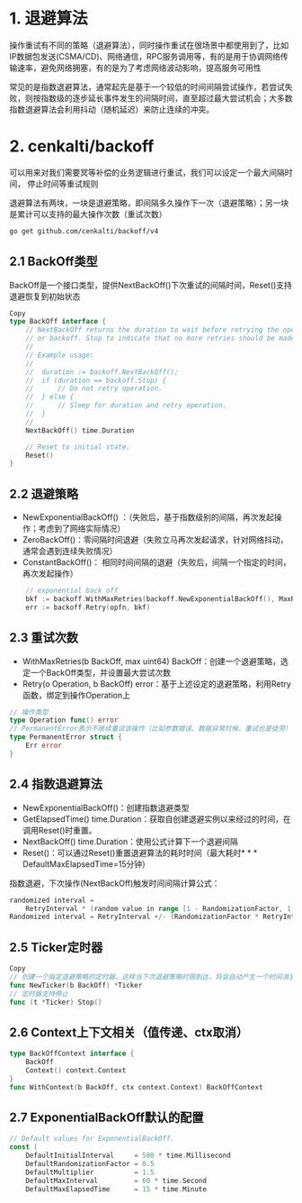 # 1. 退避算法

操作重试有不同的策略（退避算法），同时操作重试在很场景中都使用到了，比如IP数据包发送(CSMA/CD)、网络通信，RPC服务调用等，有的是用于协调网络传输速率，避免网络拥塞，有的是为了考虑网络波动影响，提高服务可用性

常见的是指数退避算法，通常起先是基于一个较低的时间间隔尝试操作，若尝试失败，则按指数级的逐步延长事件发生的间隔时间，直至超过最大尝试机会；大多数指数退避算法会利用抖动（随机延迟）来防止连续的冲突。


# 2. cenkalti/backoff

可以用来对我们需要冥等补偿的业务逻辑进行重试，我们可以设定一个最大间隔时间， 停止时间等重试规则

退避算法有两块，一块是退避策略，即间隔多久操作下一次（退避策略）；另一块是累计可以支持的最大操作次数（重试次数）


```sh
go get github.com/cenkalti/backoff/v4
```

## 2.1 BackOff类型
BackOff是一个接口类型，提供NextBackOff()下次重试的间隔时间，Reset()支持退避恢复到初始状态

```go
Copy
type BackOff interface {
    // NextBackOff returns the duration to wait before retrying the operation,
    // or backoff. Stop to indicate that no more retries should be made.
    //
    // Example usage:
    //
    //  duration := backoff.NextBackOff();
    //  if (duration == backoff.Stop) {
    //      // Do not retry operation.
    //  } else {
    //      // Sleep for duration and retry operation.
    //  }
    //
    NextBackOff() time.Duration

    // Reset to initial state.
    Reset()
}
```

## 2.2 退避策略

* NewExponentialBackOff() ：（失败后，基于指数级别的间隔，再次发起操作；考虑到了网络实际情况）
* ZeroBackOff()：零间隔时间退避（失败立马再次发起请求，针对网络抖动，通常会遇到连续失败情况）
* ConstantBackOff()： 相同时间间隔的退避（失败后，间隔一个指定的时间，再次发起操作）

```go
    // exponential back off
    bkf := backoff.WithMaxRetries(backoff.NewExponentialBackOff(), MaxRetry)
    err := backoff.Retry(opfn, bkf)
```

## 2.3 重试次数

* WithMaxRetries(b BackOff, max uint64) BackOff：创建一个退避策略，选定一个BackOff类型，并设置最大尝试次数
* Retry(o Operation, b BackOff) error：基于上述设定的退避策略，利用Retry函数，绑定到操作Operation上

```go
// 操作类型
type Operation func() error
// PermanentError表示不继续重试该操作（比如参数错误、数据异常时候，重试也是徒劳）
type PermanentError struct {
    Err error
}
```

## 2.4 指数退避算法
* NewExponentialBackOff()：创建指数退避类型
* GetElapsedTime() time.Duration：获取自创建退避实例以来经过的时间，在调用Reset()时重置。
* NextBackOff() time.Duration：使用公式计算下一个退避间隔
* Reset()：可以通过Reset()重置退避算法的耗时时间（最大耗时* * * DefaultMaxElapsedTime=15分钟）

指数退避，下次操作(NextBackOff)触发时间间隔计算公式：

```go
randomized interval =
    RetryInterval * (random value in range [1 - RandomizationFactor, 1 + RandomizationFactor])
Randomized interval = RetryInterval +/- (RandomizationFactor * RetryInterval)
```

## 2.5 Ticker定时器

```go
Copy
// 创建一个指定退避策略的定时器，这样当下次退避策略时限到达，将会自动产生一个时间消息到定时器通道
func NewTicker(b BackOff) *Ticker
// 定时器支持停止
func (t *Ticker) Stop()
```

## 2.6 Context上下文相关（值传递、ctx取消）

```go
type BackOffContext interface {
    BackOff
    Context() context.Context
}
func WithContext(b BackOff, ctx context.Context) BackOffContext
```


## 2.7 ExponentialBackOff默认的配置
```go
// Default values for ExponentialBackOff.
const (
	DefaultInitialInterval     = 500 * time.Millisecond
	DefaultRandomizationFactor = 0.5
	DefaultMultiplier          = 1.5
	DefaultMaxInterval         = 60 * time.Second
	DefaultMaxElapsedTime      = 15 * time.Minute
```
